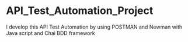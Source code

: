 # API_Test_Automation_Project
I develop this API Test Automation by using POSTMAN and Newman with Java script and Chai BDD framework 
